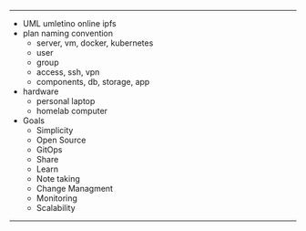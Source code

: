 
-----

- UML umletino online ipfs
- plan naming convention
  - server, vm, docker, kubernetes
  - user
  - group
  - access, ssh, vpn
  - components, db, storage, app
- hardware
  - personal laptop
  - homelab computer
- Goals
  - Simplicity
  - Open Source
  - GitOps
  - Share
  - Learn
  - Note taking
  - Change Managment
  - Monitoring
  - Scalability

-----

